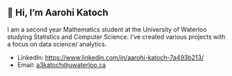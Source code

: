 ## **👋 Hi, I’m Aarohi Katoch**
 I am a second year Mathematics student at the University of Waterloo studying Statistics and Computer Science. 
 I've created various projects with a focus on data science/ analytics.
 
 - LinkedIn: https://www.linkedin.com/in/aarohi-katoch-7a493b213/
 - Email: a3katoch@uwaterloo.ca


<!---
AarohiK/AarohiK is a ✨ special ✨ repository because its `README.md` (this file) appears on your GitHub profile.
You can click the Preview link to take a look at your changes.
--->

